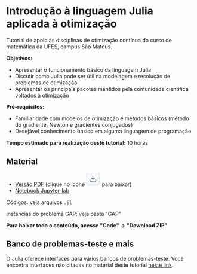 # Introdução à linguagem Julia aplicada à otimização

Tutorial de apoio às disciplinas de otimização contínua do curso de matemática da UFES, campus São Mateus.

**Objetivos:**

- Apresentar o funcionamento básico da linguagem Julia
- Discutir como Julia pode ser útil na modelagem e resolução de problemas de otimização
- Apresentar os principais pacotes mantidos pela comunidade cientifica voltados à otimização

**Pré-requisitos:**

- Familiaridade com modelos de otimização e métodos básicos (método do gradiente, Newton e gradientes conjugados)
- Desejável conhecimento básico em alguma linguagem de programação

**Tempo estimado para realização deste tutorial:** 10 horas


## Material

- [Versão PDF](/tutorial.pdf) (clique no ícone ![](/imagens/download.png) para baixar)
- [Notebook Jupyter-lab](/tutorial.ipynb)

Códigos: veja arquivos `.jl`

Instâncias do problema GAP: veja pasta "GAP"

**Para baixar todo o conteúdo, acesse "Code" -> "Download ZIP"**


## Banco de problemas-teste e mais

O Julia oferece interfaces para vários bancos de problemas-teste. Você encontra interfaces não citadas no material deste tutorial [neste link](https://leonardosecchin.github.io/julia).

